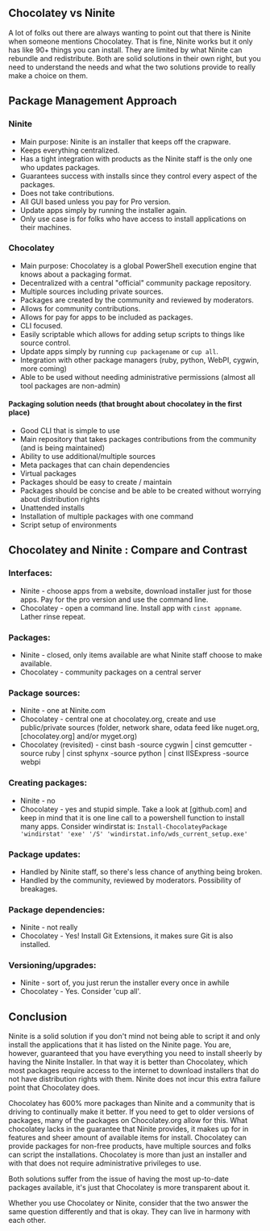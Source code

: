 ## Chocolatey vs Ninite

A lot of folks out there are always wanting to point out that there is Ninite when someone mentions Chocolatey. That is fine, Ninite works but it only has like 90+ things you can install. They are limited by what Ninite can rebundle and redistribute. Both are solid solutions in their own right, but you need to understand the needs and what the two solutions provide to really make a choice on them.

## Package Management Approach

### Ninite
* Main purpose: Ninite is an installer that keeps off the crapware.
* Keeps everything centralized.
* Has a tight integration with products as the Ninite staff is the only one who updates packages.
* Guarantees success with installs since they control every aspect of the packages.
* Does not take contributions.
* All GUI based unless you pay for Pro version.
* Update apps simply by running the installer again.
* Only use case is for folks who have access to install applications on their machines.

### Chocolatey
* Main purpose: Chocolatey is a global PowerShell execution engine that knows about a packaging format.
* Decentralized with a central "official" community package repository.
* Multiple sources including private sources. 
* Packages are created by the community and reviewed by moderators.
* Allows for community contributions.
* Allows for pay for apps to be included as packages.
* CLI focused.
* Easily scriptable which allows for adding setup scripts to things like source control.
* Update apps simply by running `cup packagename` or `cup all`.
* Integration with other package managers (ruby, python, WebPI, cygwin, more coming)
* Able to be used without needing administrative permissions (almost all tool packages are non-admin)

#### Packaging solution needs (that brought about chocolatey in the first place)
* Good CLI that is simple to use
* Main repository that takes packages contributions from the community (and is being maintained)
* Ability to use additional/multiple sources
* Meta packages that can chain dependencies
* Virtual packages
* Packages should be easy to create / maintain
* Packages should be concise and be able to be created without worrying about distribution rights
* Unattended installs
* Installation of multiple packages with one command
* Script setup of environments

## Chocolatey and  Ninite : Compare and Contrast

### Interfaces:
* Ninite - choose apps from a website, download installer just for those apps. Pay for the pro version and use the command line.
* Chocolatey - open a command line. Install app with `cinst appname`. Lather rinse repeat.

### Packages:
* Ninite - closed, only items available are what Ninite staff choose to make available.
* Chocolatey - community packages on a central server

### Package sources:
* Ninite - one at Ninite.com
* Chocolatey - central one at chocolatey.org, create and use public/private sources (folder, network share, odata feed like nuget.org, [chocolatey.org] and/or myget.org)
* Chocolatey (revisited) - cinst bash -source cygwin | cinst gemcutter -source ruby | cinst sphynx -source python | cinst IISExpress -source webpi

### Creating packages:
* Ninite - no
* Chocolatey - yes and stupid simple. Take a look at [github.com] and keep in mind that it is one line call to a powershell function to install many apps. Consider windirstat is:
`Install-ChocolateyPackage 'windirstat' 'exe' '/S' 'windirstat.info/wds_current_setup.exe'`

### Package updates:
* Handled by Ninite staff, so there's less chance of anything being broken.
* Handled by the community, reviewed by moderators. Possibility of breakages.

### Package dependencies:
* Ninite - not really
* Chocolatey - Yes! Install Git Extensions, it makes sure Git is also installed.

### Versioning/upgrades:
* Ninite - sort of, you just rerun the installer every once in awhile
* Chocolatey - Yes. Consider 'cup all'.

## Conclusion
Ninite is a solid solution if you don't mind not being able to script it and only install the applications that it has listed on the Ninite page. You are, however, guaranteed that you have everything you need to install sheerly by having the Ninite Installer. In that way it is better than Chocolatey, which most packages require access to the internet to download installers that do not have distribution rights with them. Ninite does not incur this extra failure point that Chocolatey does.  
  
Chocolatey has 600% more packages than Ninite and a community that is driving to continually make it better. If you need to get to older versions of packages, many of the packages on Chocolatey.org allow for this. What chocolatey lacks in the guarantee that Ninite provides, it makes up for in features and sheer amount of available items for install. Chocolatey can provide packages for non-free products, have multiple sources and folks can script the installations. Chocolatey is more than just an installer and with that does not require administrative privileges to use.  
  
Both solutions suffer from the issue of having the most up-to-date packages available, it's just that Chocolatey is more transparent about it.   
  
Whether you use Chocolatey or Ninite, consider that the two answer the same question differently and that is okay. They can live in harmony with each other.  